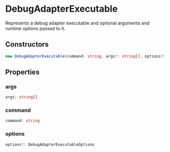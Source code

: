 # DebugAdapterExecutable

Represents a debug adapter executable and optional arguments and runtime options passed to it.

## Constructors

```typescript
new DebugAdapterExecutable(command: string, args?: string[], options?: DebugAdapterExecutableOptions): DebugAdapterExecutable
```

## Properties

### args

```typescript
args: string[]
```

### command

```typescript
command: string
```

### options

```typescript
options?: DebugAdapterExecutableOptions
```

[DebugAdapterExecutableOptions]: DebugAdapterExecutableOptions.md
